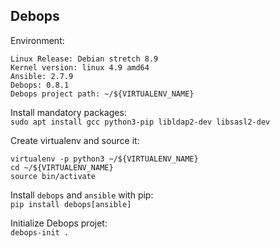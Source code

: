 Debops
------

Environment:
```
Linux Release: Debian stretch 8.9
Kernel version: linux 4.9 amd64
Ansible: 2.7.9
Debops: 0.8.1
Debops project path: ~/${VIRTUALENV_NAME}
```

Install mandatory packages:   
`sudo apt install gcc python3-pip libldap2-dev libsasl2-dev`

Create virtualenv and source it:
```
virtualenv -p python3 ~/${VIRTUALENV_NAME}
cd ~/${VIRTUALENV_NAME}
source bin/activate
```

Install `debops` and `ansible` with pip:   
`pip install debops[ansible]`

Initialize Debops projet:   
`debops-init .`
